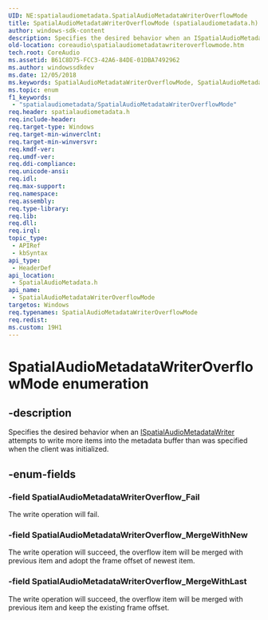 ```yaml
---
UID: NE:spatialaudiometadata.SpatialAudioMetadataWriterOverflowMode
title: SpatialAudioMetadataWriterOverflowMode (spatialaudiometadata.h)
author: windows-sdk-content
description: Specifies the desired behavior when an ISpatialAudioMetadataWriter attempts to write more items into the metadata buffer than was specified when the client was initialized.
old-location: coreaudio\spatialaudiometadatawriteroverflowmode.htm
tech.root: CoreAudio
ms.assetid: B61C8D75-FCC3-42A6-84DE-01DBA7492962
ms.author: windowssdkdev
ms.date: 12/05/2018
ms.keywords: SpatialAudioMetadataWriterOverflowMode, SpatialAudioMetadataWriterOverflowMode enumeration [Core Audio], SpatialAudioMetadataWriterOverflow_Fail, SpatialAudioMetadataWriterOverflow_MergeWithLast, SpatialAudioMetadataWriterOverflow_MergeWithNew, coreaudio.spatialaudiometadatawriteroverflowmode, spatialaudiometadata/SpatialAudioMetadataWriterOverflowMode, spatialaudiometadata/SpatialAudioMetadataWriterOverflow_Fail, spatialaudiometadata/SpatialAudioMetadataWriterOverflow_MergeWithLast, spatialaudiometadata/SpatialAudioMetadataWriterOverflow_MergeWithNew
ms.topic: enum
f1_keywords: 
 - "spatialaudiometadata/SpatialAudioMetadataWriterOverflowMode"
req.header: spatialaudiometadata.h
req.include-header: 
req.target-type: Windows
req.target-min-winverclnt: 
req.target-min-winversvr: 
req.kmdf-ver: 
req.umdf-ver: 
req.ddi-compliance: 
req.unicode-ansi: 
req.idl: 
req.max-support: 
req.namespace: 
req.assembly: 
req.type-library: 
req.lib: 
req.dll: 
req.irql: 
topic_type:
 - APIRef
 - kbSyntax
api_type:
 - HeaderDef
api_location:
 - SpatialAudioMetadata.h
api_name:
 - SpatialAudioMetadataWriterOverflowMode
targetos: Windows
req.typenames: SpatialAudioMetadataWriterOverflowMode
req.redist: 
ms.custom: 19H1
---
```


# SpatialAudioMetadataWriterOverflowMode enumeration


## -description


Specifies the desired behavior when an <a href="https://docs.microsoft.com/windows/desktop/api/spatialaudiometadata/nn-spatialaudiometadata-ispatialaudiometadatawriter">ISpatialAudioMetadataWriter</a> attempts to write more items into the metadata buffer than was specified when the client was initialized.


## -enum-fields




### -field SpatialAudioMetadataWriterOverflow_Fail

The write operation will fail.


### -field SpatialAudioMetadataWriterOverflow_MergeWithNew

The write operation will succeed, the overflow item will be merged with previous item and adopt the frame offset of newest item.


### -field SpatialAudioMetadataWriterOverflow_MergeWithLast

The write operation will succeed, the overflow item will be merged with previous item and keep the existing frame offset.

